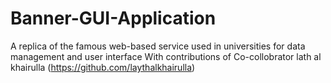 # Banner-GUI-Application
A replica of the famous web-based service used in universities for data management and user interface
With contributions of Co-collobrator lath al khairulla (https://github.com/laythalkhairulla)
